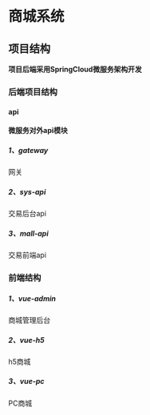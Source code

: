 # 商城系统

## 项目结构
**项目后端采用SpringCloud微服务架构开发**

### 后端项目结构
#### api
**微服务对外api模块**
##### 1、gateway
网关
##### 2、sys-api
交易后台api

##### 3、mall-api
交易前端api



### 前端结构

##### 1、vue-admin
商城管理后台
##### 2、vue-h5
h5商城
##### 3、vue-pc
PC商城